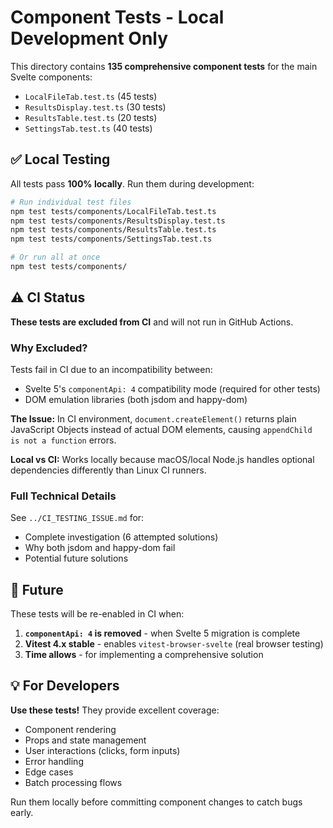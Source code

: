 # Component Tests - Local Development Only

This directory contains **135 comprehensive component tests** for the main Svelte components:

- `LocalFileTab.test.ts` (45 tests)
- `ResultsDisplay.test.ts` (30 tests)
- `ResultsTable.test.ts` (20 tests)
- `SettingsTab.test.ts` (40 tests)

## ✅ Local Testing

All tests pass **100% locally**. Run them during development:

```bash
# Run individual test files
npm test tests/components/LocalFileTab.test.ts
npm test tests/components/ResultsDisplay.test.ts
npm test tests/components/ResultsTable.test.ts
npm test tests/components/SettingsTab.test.ts

# Or run all at once
npm test tests/components/
```

## ⚠️ CI Status

**These tests are excluded from CI** and will not run in GitHub Actions.

### Why Excluded?

Tests fail in CI due to an incompatibility between:
- Svelte 5's `componentApi: 4` compatibility mode (required for other tests)
- DOM emulation libraries (both jsdom and happy-dom)

**The Issue:** In CI environment, `document.createElement()` returns plain JavaScript Objects instead of actual DOM elements, causing `appendChild is not a function` errors.

**Local vs CI:** Works locally because macOS/local Node.js handles optional dependencies differently than Linux CI runners.

### Full Technical Details

See `../CI_TESTING_ISSUE.md` for:
- Complete investigation (6 attempted solutions)
- Why both jsdom and happy-dom fail
- Potential future solutions

## 🔮 Future

These tests will be re-enabled in CI when:

1. **`componentApi: 4` is removed** - when Svelte 5 migration is complete
2. **Vitest 4.x stable** - enables `vitest-browser-svelte` (real browser testing)
3. **Time allows** - for implementing a comprehensive solution

## 💡 For Developers

**Use these tests!** They provide excellent coverage:

- Component rendering
- Props and state management
- User interactions (clicks, form inputs)
- Error handling
- Edge cases
- Batch processing flows

Run them locally before committing component changes to catch bugs early.
